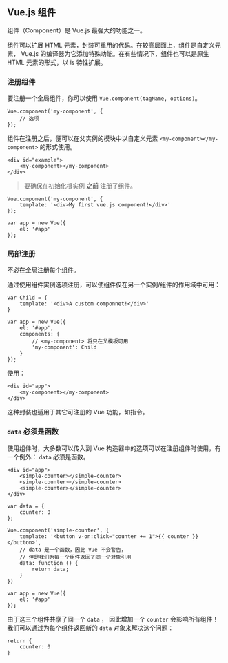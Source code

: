 Vue.js 组件
---

组件（Component）是 Vue.js 最强大的功能之一。

组件可以扩展 HTML 元素，封装可重用的代码。在较高层面上，组件是自定义元素， Vue.js 的编译器为它添加特殊功能。在有些情况下，组件也可以是原生 HTML 元素的形式，以 is 特性扩展。


### 注册组件
要注册一个全局组件，你可以使用 `Vue.component(tagName, options)`。
```
Vue.component('my-component', {
    // 选项
});
```

组件在注册之后，便可以在父实例的模块中以自定义元素 `<my-component></my-component>` 的形式使用。

```
<div id="example">
    <my-component></my-component>
</div>
```

> 要确保在初始化根实例 **之前** 注册了组件。

```
Vue.component('my-component', {
    template: '<div>My first vue.js component!</div>'
});

var app = new Vue({
    el: '#app'
});
```


### 局部注册
不必在全局注册每个组件。

通过使用组件实例选项注册，可以使组件仅在另一个实例/组件的作用域中可用：
```
var Child = {
    template: '<div>A custom componnet!</div>'
}

var app = new Vue({
    el: '#app',
    components: {
        // <my-component> 将只在父模板可用
        'my-component': Child
    }
});
```

使用：
```
<div id="app">
    <my-component></my-component>
</div>
```

这种封装也适用于其它可注册的 Vue 功能，如指令。


### `data` 必须是函数
使用组件时，大多数可以传入到 Vue 构造器中的选项可以在注册组件时使用，有一个例外： `data` 必须是函数。

```
<div id="app">
    <simple-counter></simple-counter>
    <simple-counter></simple-counter>
    <simple-counter></simple-counter>
</div>
```

```
var data = {
    counter: 0
};

Vue.component('simple-counter', {
    template: '<button v-on:click="counter += 1">{{ counter }}</button>',
    // data 是一个函数，因此 Vue 不会警告，
    // 但是我们为每一个组件返回了同一个对象引用
    data: function () {
        return data;
    }
})

var app = new Vue({
    el: '#app'
});
```

由于这三个组件共享了同一个 `data` ， 因此增加一个 `counter` 会影响所有组件！我们可以通过为每个组件返回新的 `data` 对象来解决这个问题：
```
return {
    counter: 0
}
```